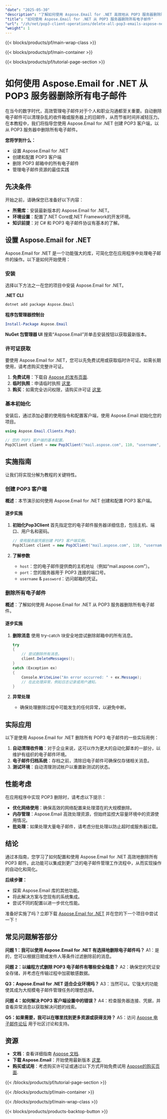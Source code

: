 ```yaml
---
"date": "2025-05-30"
"description": "了解如何使用 Aspose.Email for .NET 高效地从 POP3 服务器删除所有邮件。本指南涵盖设置、配置和最佳实践。"
"title": "如何使用 Aspose.Email for .NET 从 POP3 服务器删除所有电子邮件"
"url": "/zh/net/pop3-client-operations/delete-all-pop3-emails-aspose-net/"
"weight": 1
---
```


{{< blocks/products/pf/main-wrap-class >}}

{{< blocks/products/pf/main-container >}}

{{< blocks/products/pf/tutorial-page-section >}}
# 如何使用 Aspose.Email for .NET 从 POP3 服务器删除所有电子邮件

在当今的数字时代，高效管理电子邮件对于个人和职业沟通都至关重要。自动删除电子邮件可以清理杂乱的收件箱或服务器上的旧邮件，从而节省时间并减轻压力。在本教程中，我们将指导您使用 Aspose.Email for .NET 创建 POP3 客户端，以从 POP3 服务器中删除所有电子邮件。

**您将学到什么：**
- 设置 Aspose.Email for .NET
- 创建和配置 POP3 客户端
- 删除 POP3 邮箱中的所有电子邮件
- 管理电子邮件资源的最佳实践

## 先决条件

开始之前，请确保您已准备好以下内容：
- **所需库**：安装最新版本的 Aspose.Email for .NET。
- **环境设置**：配置了.NET Core或.NET Framework的开发环境。
- **知识前提**：对 C# 和 POP3 电子邮件协议有基本的了解。

## 设置 Aspose.Email for .NET

Aspose.Email for .NET 是一个功能强大的库，可简化您在应用程序中处理电子邮件的操作。以下是如何开始使用：

### 安装
选择以下方法之一在您的项目中安装 Aspose.Email for .NET。

**.NET CLI**
```bash
dotnet add package Aspose.Email
```

**程序包管理器控制台**
```powershell
Install-Package Aspose.Email
```

**NuGet 包管理器 UI**
搜索“Aspose.Email”并单击安装按钮以获取最新版本。

### 许可证获取
要使用 Aspose.Email for .NET，您可以先免费试用或获取临时许可证。如需长期使用，请考虑购买完整许可证。

1. **免费试用**：下载自 [Aspose 的发布页面](https://releases。aspose.com/email/net/).
2. **临时执照**：申请临时执照 [这里](https://purchase。aspose.com/temporary-license/).
3. **购买**：如需完全访问权限，请购买许可证 [这里](https://purchase。aspose.com/buy).

### 基本初始化
安装后，通过添加必要的使用指令和配置客户端，使用 Aspose.Email 初始化您的项目。

```csharp
using Aspose.Email.Clients.Pop3;

// 您的 POP3 客户端的基本配置。
Pop3Client client = new Pop3Client("mail.aspose.com", 110, "username", "password");
```

## 实施指南
让我们将实现分解为教程的关键特性。

### 创建 POP3 客户端
**概述**：本节演示如何使用 Aspose.Email for .NET 创建和配置 POP3 客户端。

#### 逐步实施
1. **初始化Pop3Client**
   首先指定您的电子邮件服务器详细信息，包括主机、端口、用户名和密码。

   ```csharp
   // 使用服务器凭据创建 POP3 客户端实例。
   Pop3Client client = new Pop3Client("mail.aspose.com", 110, "username", "password");
   ```

2. **了解参数**
   - `host`：您的电子邮件提供商的主机地址（例如“mail.aspose.com”）。
   - `port`：您的服务器用于 POP3 连接的端口号。
   - `username` & `password`：访问邮箱的凭证。

### 删除所有电子邮件
**概述**：了解如何使用 Aspose.Email for .NET 从 POP3 服务器删除所有电子邮件。

#### 逐步实施
1. **删除消息**
   使用 try-catch 块安全地尝试删除邮箱中的所有消息。

   ```csharp
   try
   {
       // 尝试删除所有消息。
       client.DeleteMessages();
   }
   catch (Exception ex)
   {
       Console.WriteLine("An error occurred: " + ex.Message);
       // 在此处理异常，例如日志记录或用户通知。
   }
   ```

2. **异常处理**
   - 确保处理删除过程中可能发生的任何异常，以避免中断。

## 实际应用
以下是使用 Aspose.Email for .NET 删除所有 POP3 电子邮件的一些实际用例：
1. **自动清理收件箱**：对于企业来说，这可以作为更大的自动化脚本的一部分，以维护有组织的电子邮件环境。
2. **电子邮件归档系统**：存档之前，清除旧电子邮件可确保仅存储相关消息。
3. **测试环境**：自动清理测试帐户以重置新测试的状态。

## 性能考虑
在应用程序中实现 POP3 删除时，请考虑以下提示：
- **优化网络使用**：确保高效的网络配置来处理潜在的大规模删除。
- **内存管理**：Aspose.Email 高效处理资源，但始终监控大容量环境中的资源使用情况。
- **批处理**：如果处理大量电子邮件，请考虑分批处理以防止超时或服务器过载。

## 结论
通过本指南，您学习了如何配置和使用 Aspose.Email for .NET 高效地删除所有 POP3 邮件。此功能可以集成到更广泛的电子邮件管理工作流程中，从而实现操作的自动化和简化。

**后续步骤：**
- 探索 Aspose.Email 库的其他功能。
- 将此解决方案与您现有的系统集成。
- 尝试不同的配置以进一步优化性能。

准备好实施了吗？立即下载 [Aspose.Email for .NET](https://releases.aspose.com/email/net/) 并在您的下一个项目中尝试一下！

## 常见问题解答部分
**问题 1：我可以使用 Aspose.Email for .NET 有选择地删除电子邮件吗？**
A1：是的，您可以根据日期或发件人等条件过滤删除前的消息。

**问题 2：以编程方式删除 POP3 电子邮件有哪些安全隐患？**
A2：确保您的凭证安全存储，并考虑在传输过程中加密敏感数据。

**Q3：Aspose.Email for .NET 适合企业环境吗？**
A3：当然可以。它强大的功能使其成为大规模电子邮件管理任务的理想选择。

**问题 4：如何解决 POP3 客户端设置中的错误？**
A4：检查服务器连接、凭据，并查看异常消息以获取解决问题的线索。

**Q5：如果需要，我可以在哪里找到更多资源或获得支持？**
A5：访问 [Aspose 电子邮件论坛](https://forum.aspose.com/c/email/10) 用于社区讨论和支持。

## 资源
- **文档**：查看详细指南 [Aspose 文档](https://reference。aspose.com/email/net/).
- **下载 Aspose.Email**：开始使用最新版本 [这里](https://releases。aspose.com/email/net/).
- **购买或试用**：考虑购买许可证或通过以下方式开始免费试用 [Aspose的购买页面](https://purchase。aspose.com/buy).

{{< /blocks/products/pf/tutorial-page-section >}}

{{< /blocks/products/pf/main-container >}}

{{< /blocks/products/pf/main-wrap-class >}}

{{< blocks/products/products-backtop-button >}}